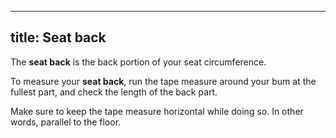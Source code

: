 ***

## title: Seat back

The **seat back** is the back portion of your seat circumference.

To measure your **seat back**,
run the tape measure around your bum at the fullest part, and check the length of the back part.

Make sure to keep the tape measure horizontal while doing so. In other words, parallel to the floor.
